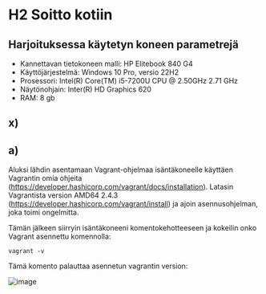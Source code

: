 # H2 Soitto kotiin


## Harjoituksessa käytetyn koneen parametrejä

- Kannettavan tietokoneen malli: HP Elitebook 840 G4
- Käyttöjärjestelmä: Windows 10 Pro, versio 22H2
- Prosessori: Intel(R) Core(TM) i5-7200U CPU @ 2.50GHz 2.71 GHz
- Näytönohjain: Inter(R) HD Graphics 620
- RAM: 8 gb


## x) 

## a) 

Aluksi lähdin asentamaan Vagrant-ohjelmaa isäntäkoneelle käyttäen Vagrantin omia ohjeita (https://developer.hashicorp.com/vagrant/docs/installation).
Latasin Vagrantista version AMD64 2.4.3 (https://developer.hashicorp.com/vagrant/install) ja ajoin asennusohjelman, joka toimi ongelmitta.

Tämän jälkeen siirryin isäntäkoneeni komentokehotteeseen ja kokeilin onko Vagrant asennettu komennolla:

    vagrant -v

Tämä komento palauttaa asennetun vagrantin version:

![image](https://github.com/user-attachments/assets/2ecafdc7-fefa-4cbb-a235-f6751f0a7102)



